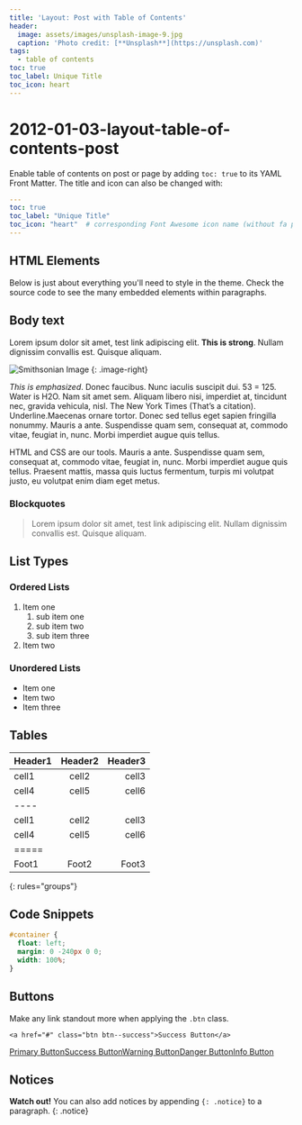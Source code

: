 ```yaml
---
title: 'Layout: Post with Table of Contents'
header:
  image: assets/images/unsplash-image-9.jpg
  caption: 'Photo credit: [**Unsplash**](https://unsplash.com)'
tags:
  - table of contents
toc: true
toc_label: Unique Title
toc_icon: heart
---
```


# 2012-01-03-layout-table-of-contents-post

Enable table of contents on post or page by adding `toc: true` to its YAML Front Matter. The title and icon can also be changed with:

```yaml
---
toc: true
toc_label: "Unique Title"
toc_icon: "heart"  # corresponding Font Awesome icon name (without fa prefix)
---
```

## HTML Elements

Below is just about everything you'll need to style in the theme. Check the source code to see the many embedded elements within paragraphs.

## Body text

Lorem ipsum dolor sit amet, test link adipiscing elit. **This is strong**. Nullam dignissim convallis est. Quisque aliquam.

![Smithsonian Image](https://github.com/kyu9/kyu9.github.io/tree/01081fee672617b1fd167098cd49967ec08cf27b/test/_posts/%7B%7B%20site.url%20%7D%7D%7B%7B%20site.baseurl%20%7D%7D/assets/images/3953273590_704e3899d5_m.jpg) {: .image-right}

_This is emphasized_. Donec faucibus. Nunc iaculis suscipit dui. 53 = 125. Water is H2O. Nam sit amet sem. Aliquam libero nisi, imperdiet at, tincidunt nec, gravida vehicula, nisl. The New York Times \(That’s a citation\). Underline.Maecenas ornare tortor. Donec sed tellus eget sapien fringilla nonummy. Mauris a ante. Suspendisse quam sem, consequat at, commodo vitae, feugiat in, nunc. Morbi imperdiet augue quis tellus.

HTML and CSS are our tools. Mauris a ante. Suspendisse quam sem, consequat at, commodo vitae, feugiat in, nunc. Morbi imperdiet augue quis tellus. Praesent mattis, massa quis luctus fermentum, turpis mi volutpat justo, eu volutpat enim diam eget metus.

### Blockquotes

> Lorem ipsum dolor sit amet, test link adipiscing elit. Nullam dignissim convallis est. Quisque aliquam.

## List Types

### Ordered Lists

1. Item one
   1. sub item one
   2. sub item two
   3. sub item three
2. Item two

### Unordered Lists

* Item one
* Item two
* Item three

## Tables

| Header1 | Header2 | Header3 |
| :--- | :---: | ---: |
| cell1 | cell2 | cell3 |
| cell4 | cell5 | cell6 |
| ---- |  |  |
| cell1 | cell2 | cell3 |
| cell4 | cell5 | cell6 |
| ===== |  |  |
| Foot1 | Foot2 | Foot3 |

{: rules="groups"}

## Code Snippets

```css
#container {
  float: left;
  margin: 0 -240px 0 0;
  width: 100%;
}
```

## Buttons

Make any link standout more when applying the `.btn` class.

```markup
<a href="#" class="btn btn--success">Success Button</a>
```

[Primary Button](2012-01-03-layout-table-of-contents-post.md)[Success Button](2012-01-03-layout-table-of-contents-post.md)[Warning Button](2012-01-03-layout-table-of-contents-post.md)[Danger Button](2012-01-03-layout-table-of-contents-post.md)[Info Button](2012-01-03-layout-table-of-contents-post.md)

## Notices

**Watch out!** You can also add notices by appending `{: .notice}` to a paragraph. {: .notice}


